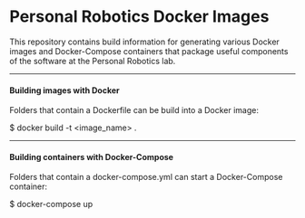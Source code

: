 # Personal Robotics Docker Images
This repository contains build information for generating various Docker images and Docker-Compose containers that package useful components of the software at the Personal Robotics lab.

----
#### Building images with Docker

Folders that contain a Dockerfile can be build into a Docker image:

$ docker build -t <image_name> .

----
#### Building containers with Docker-Compose

Folders that contain a docker-compose.yml can start a Docker-Compose container:

$ docker-compose up

[1]: http://docs.docker.com/
[2]: https://docs.docker.com/compose/
